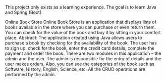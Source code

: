 This project only exists as a learning experience. The goal is to learn Java and Spring (Boot). 

Online Book Store 
Online Book Store is an application that displays lists of books available in the store where you can purchase or even return them. You can check for the value of the book and buy it by sitting in your comfort place. 
Abstract: The application created using Java allows users to purchase a book by checking for the availability of the book. The user has to sign up, check for the book, enter the credit card details, complete the payment and order the book. There are two modules in this application – the admin and the user. The admin is responsible for the entry of details and the user makes orders. Also, you can see the categories of the book such as Software, History, English, Science, etc. All the CRUD operations are performed by the admin.
